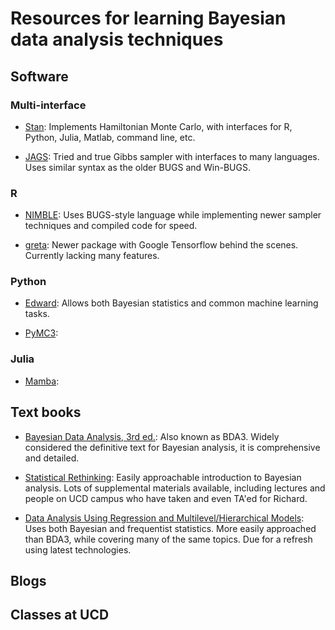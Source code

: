 # Resources for learning Bayesian data analysis techniques

## Software

### Multi-interface

+ [Stan](mc-stan.org): Implements Hamiltonian Monte Carlo, with
  interfaces for R, Python, Julia, Matlab, command line, etc.
  
+ [JAGS](http://mcmc-jags.sourceforge.net/): Tried and true Gibbs
  sampler with interfaces to many languages. Uses similar syntax as
  the older BUGS and Win-BUGS.

### R

+ [NIMBLE](https://r-nimble.org/): Uses BUGS-style language while
  implementing newer sampler techniques and compiled code for speed.
  
+ [greta](https://greta-dev.github.io/greta/): Newer package with
  Google Tensorflow behind the scenes. Currently lacking many features.

### Python

+ [Edward](http://edwardlib.org/): Allows both Bayesian statistics and
  common machine learning tasks.
  
+ [PyMC3](http://docs.pymc.io/):


### Julia

+ [Mamba](https://mambajl.readthedocs.io/en/latest/):

## Text books

+ [Bayesian Data Analysis, 3rd
  ed.](http://www.stat.columbia.edu/~gelman/book/): Also known as
  BDA3. Widely considered
  the definitive text for Bayesian analysis, it is comprehensive and
  detailed.
  
+ [Statistical
  Rethinking](http://xcelab.net/rm/statistical-rethinking/): Easily
  approachable introduction to Bayesian analysis. Lots of supplemental
  materials available, including lectures and people on UCD campus who
  have taken and even TA'ed for Richard.
  
+ [Data Analysis Using Regression and Multilevel/Hierarchical
  Models](http://www.stat.columbia.edu/~gelman/arm/): Uses both
  Bayesian and frequentist statistics. More easily approached than
  BDA3, while covering many of the same topics. Due for a refresh
  using latest technologies.
  
## Blogs


## Classes at UCD

  
